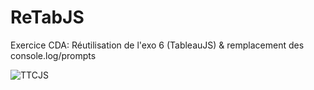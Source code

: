 # ReTabJS
Exercice CDA: Réutilisation de l'exo 6 (TableauJS) & remplacement des console.log/prompts

![TTCJS](https://github.com/Camille-Durand/CoursJS/assets/75265358/5d26e648-5f2f-4d2f-b833-1580fe07760b)

